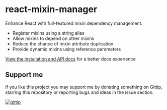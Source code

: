 react-mixin-manager
========================
Enhance React with full-featured mixin dependency management.

* Register mixins using a string alias
* Allow mixins to depend on other mixins
* Reduce the chance of mixin attribute duplication
* Provide dynamic mixins using reference parameters

[View the installation and API docs](http://jhudson8.github.io/fancydocs/index.html#project/jhudson8/react-mixin-manager) for a better docs experience

## Support me

If you like this project you may support me by donating something on Gittip, starring this repository or reporting bugs and ideas in the issue section.

[![gittip](http://jhudson8.github.io/react-mixin-manager/gittip-button.jpg)](https://gratipay.com/jhudson8/)
